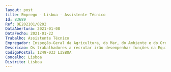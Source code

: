 ```yaml
--- 
layout: post
title: Emprego - Lisboa - Assistente Técnico
Id: 83689
Ref: OE202101/0202
DataAbertura: 2021-01-08
DataFecho: 2021-01-22
Trabalho: Assistente Técnico
Empregador: Inspeção-Geral da Agricultura, do Mar, do Ambiente e do Ordenamento do Território
Descricao: Os trabalhadores a recrutar irão desempenhar funções na Equipa Multidisciplinar de Controlo e Gestão da Informação da IGAMAOT, cabendo lhes, no âmbito das suas funções   Assegurar as atividades operacionais e que integram o Balcão Único da IGAMAOT, designadamente, registo, receção, classificação, distribuição, expedição, arquivo da correspondência e outras atividades relacionadas com o núcleo de ligação à SG MAAC, no âmbito da Prestação Centralizada de Serviços administrativos, financeiros e patrimoniais  Assegurar o registo e encaminhamento da correspondência referente aos processos de contraordenação na equipa de Gestão de Processos de Contraordenação, nomeadamente, elaboração de ofícios de notificação dos arguidos de decisões, de instauração de processos, de depósitos autónomos
CodigoPostal: 1249-033 LISBOA
Concelho: Lisboa
Distrito: Lisboa
--- 
```

